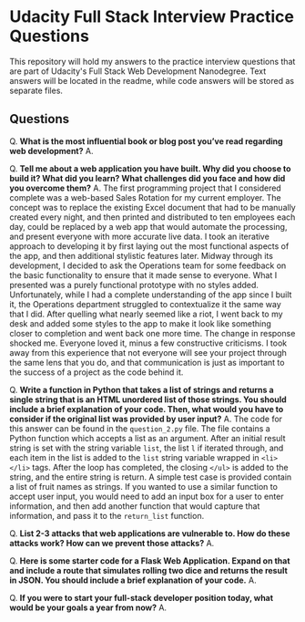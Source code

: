 # Udacity Full Stack Interview Practice Questions
This repository will hold my answers to the practice interview questions that are part of Udacity's Full Stack Web Development Nanodegree. Text answers will be located in the readme, while code answers will be stored as separate files.

## Questions
Q. **What is the most influential book or blog post you’ve read regarding web development?**
A.

Q. **Tell me about a web application you have built. Why did you choose to build it? What did you learn? What challenges did you face and how did you overcome them?**
A. The first programming project that I considered complete was a web-based Sales Rotation for my current employer. The concept was to replace the existing Excel document that had to be manually created every night, and then printed and distributed to ten employees each day, could be replaced by a web app that would automate the processing, and present everyone with more accurate live data. I took an iterative approach to developing it by first laying out the most functional aspects of the app, and then additional stylistic features later. Midway through its development, I decided to ask the Operations team for some feedback on the basic functionality to ensure that it made sense to everyone. What I presented was a purely functional prototype with no styles added. Unfortunately, while I had a complete understanding of the app since I built it, the Operations department struggled to contextualize it the same way that I did. After quelling what nearly seemed like a riot, I went back to my desk and added some styles to the app to make it look like something closer to completion and went back one more time. The change in response shocked me. Everyone loved it, minus a few constructive criticisms. I took away from this experience that not everyone will see your project through the same lens that you do, and that communication is just as important to the success of a project as the code behind it.

Q. **Write a function in Python that takes a list of strings and returns a single string that is an HTML unordered list of those strings. You should include a brief explanation of your code. Then, what would you have to consider if the original list was provided by user input?**
A. The code for this answer can be found in the `question_2.py` file. The file contains a Python function which accepts a list as an argument. After an initial result string is set with the string variable `list`, the list `l` if iterated through, and each item in the list is added to the `list` string variable wrapped in `<li></li>` tags. After the loop has completed, the closing `</ul>` is added to the string, and the entire string is return. A simple test case is provided contain a list of fruit names as strings. If you wanted to use a similar function to accept user input, you would need to add an input box for a user to enter information, and then add another function that would capture that information, and pass it to the `return_list` function.

Q. **List 2-3 attacks that web applications are vulnerable to. How do these attacks work? How can we prevent those attacks?**
A.

Q. **Here is some starter code for a Flask Web Application. Expand on that and include a route that simulates rolling two dice and returns the result in JSON. You should include a brief explanation of your code.**
A.

Q. **If you were to start your full-stack developer position today, what would be your goals a year from now?**
A.
